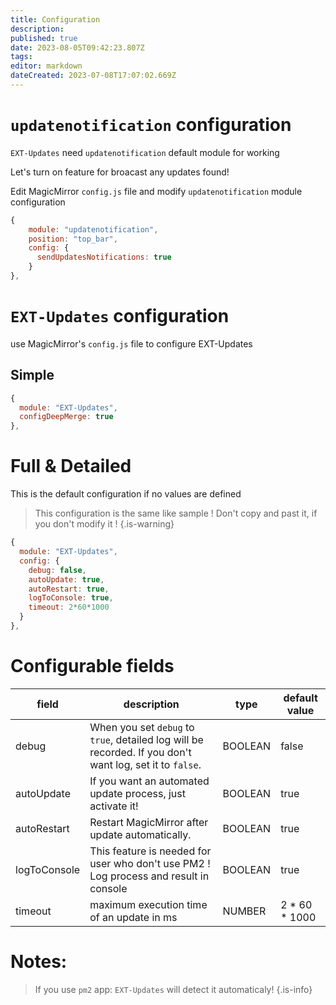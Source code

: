 ```yaml
---
title: Configuration
description: 
published: true
date: 2023-08-05T09:42:23.807Z
tags: 
editor: markdown
dateCreated: 2023-07-08T17:07:02.669Z
---
```


# `updatenotification` configuration
`EXT-Updates` need `updatenotification` default module for working

Let's turn on feature for broacast any updates found!

Edit MagicMirror `config.js` file and modify `updatenotification` module configuration

```js
{
	module: "updatenotification",
	position: "top_bar",
	config: {
	  sendUpdatesNotifications: true
	}
},
```

# `EXT-Updates` configuration
use MagicMirror's `config.js` file to configure EXT-Updates

## Simple
```js
{
  module: "EXT-Updates",
  configDeepMerge: true
},
```

# Full & Detailed

This is the default configuration if no values are defined

> This configuration is the same like sample !
> Don't copy and past it, if you don't modify it !
{.is-warning}


```js
{
  module: "EXT-Updates",
  config: {
    debug: false,
    autoUpdate: true,
    autoRestart: true,
    logToConsole: true,
    timeout: 2*60*1000
  }
},
```

# Configurable fields

|field | description | type | default value
|---|---|---|---
|debug | When you set `debug` to `true`, detailed log will be recorded. If you don't want log, set it to `false`. | BOOLEAN | false
|autoUpdate | If you want an automated update process, just activate it! | BOOLEAN | true
|autoRestart | Restart MagicMirror after update automatically. | BOOLEAN | true
|logToConsole | This feature is needed for user who don't use PM2 ! Log process and result in console| BOOLEAN | true
|timeout | maximum execution time of an update in ms | NUMBER | 2 * 60 * 1000

# Notes:
> If you use `pm2` app: `EXT-Updates` will detect it automaticaly!
{.is-info}

